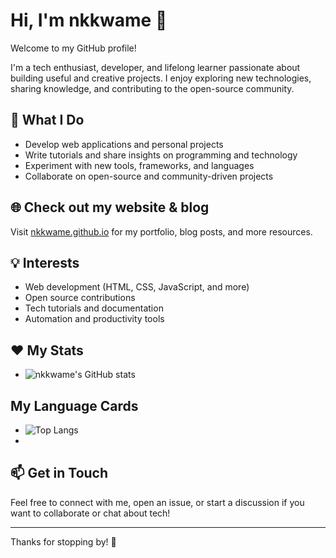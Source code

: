 # Hi, I'm nkkwame 👋

Welcome to my GitHub profile!

I'm a tech enthusiast, developer, and lifelong learner passionate about building useful and creative projects. I enjoy exploring new technologies, sharing knowledge, and contributing to the open-source community.

## 🚀 What I Do
- Develop web applications and personal projects
- Write tutorials and share insights on programming and technology
- Experiment with new tools, frameworks, and languages
- Collaborate on open-source and community-driven projects

## 🌐 Check out my website & blog
Visit [nkkwame.github.io](https://nkkwame.github.io/) for my portfolio, blog posts, and more resources.

## 💡 Interests
- Web development (HTML, CSS, JavaScript, and more)
- Open source contributions
- Tech tutorials and documentation
- Automation and productivity tools

## ❤️ My Stats
- ![nkkwame's GitHub stats](https://github-readme-stats.vercel.app/api?username=nkkwame&show_icons=true&theme=radical)

## My Language Cards
- ![Top Langs](https://github-readme-stats.vercel.app/api/top-langs/?username=nkkwame&layout=compact)
- 

## 📫 Get in Touch
Feel free to connect with me, open an issue, or start a discussion if you want to collaborate or chat about tech!

---

Thanks for stopping by! 🚀
